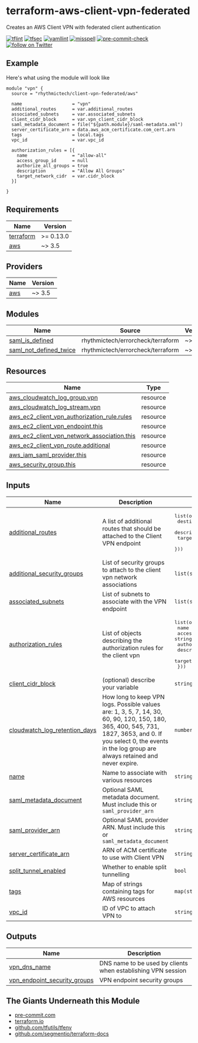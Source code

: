 # terraform-aws-client-vpn-federated
Creates an AWS Client VPN with federated client authentication

[![tflint](https://github.com/rhythmictech/terraform-aws-client-vpn-federated/workflows/tflint/badge.svg?branch=master&event=push)](https://github.com/rhythmictech/terraform-aws-client-vpn-federated/actions?query=workflow%3Atflint+event%3Apush+branch%3Amaster)
[![tfsec](https://github.com/rhythmictech/terraform-aws-client-vpn-federated/workflows/tfsec/badge.svg?branch=master&event=push)](https://github.com/rhythmictech/terraform-aws-client-vpn-federated/actions?query=workflow%3Atfsec+event%3Apush+branch%3Amaster)
[![yamllint](https://github.com/rhythmictech/terraform-aws-client-vpn-federated/workflows/yamllint/badge.svg?branch=master&event=push)](https://github.com/rhythmictech/terraform-aws-client-vpn-federated/actions?query=workflow%3Ayamllint+event%3Apush+branch%3Amaster)
[![misspell](https://github.com/rhythmictech/terraform-aws-client-vpn-federated/workflows/misspell/badge.svg?branch=master&event=push)](https://github.com/rhythmictech/terraform-aws-client-vpn-federated/actions?query=workflow%3Amisspell+event%3Apush+branch%3Amaster)
[![pre-commit-check](https://github.com/rhythmictech/terraform-aws-client-vpn-federated/workflows/pre-commit-check/badge.svg?branch=master&event=push)](https://github.com/rhythmictech/terraform-aws-client-vpn-federated/actions?query=workflow%3Apre-commit-check+event%3Apush+branch%3Amaster)
<a href="https://twitter.com/intent/follow?screen_name=RhythmicTech"><img src="https://img.shields.io/twitter/follow/RhythmicTech?style=social&logo=twitter" alt="follow on Twitter"></a>

## Example

Here's what using the module will look like
```hcl
module "vpn" {
  source = "rhythmictech/client-vpn-federated/aws"

  name                   = "vpn"
  additional_routes      = var.additional_routes
  associated_subnets     = var.associated_subnets
  client_cidr_block      = var.vpn_client_cidr_block
  saml_metadata_document = file("${path.module}/saml-metadata.xml")
  server_certificate_arn = data.aws_acm_certificate.com_cert.arn
  tags                   = local.tags
  vpc_id                 = var.vpc_id

  authorization_rules = [{
    name                 = "allow-all"
    access_group_id      = null
    authorize_all_groups = true
    description          = "Allow All Groups"
    target_network_cidr  = var.cidr_block
  }]

}
```

<!-- BEGINNING OF PRE-COMMIT-TERRAFORM DOCS HOOK -->
## Requirements

| Name | Version |
|------|---------|
| <a name="requirement_terraform"></a> [terraform](#requirement\_terraform) | >= 0.13.0 |
| <a name="requirement_aws"></a> [aws](#requirement\_aws) | ~> 3.5 |

## Providers

| Name | Version |
|------|---------|
| <a name="provider_aws"></a> [aws](#provider\_aws) | ~> 3.5 |

## Modules

| Name | Source | Version |
|------|--------|---------|
| <a name="module_saml_is_defined"></a> [saml\_is\_defined](#module\_saml\_is\_defined) | rhythmictech/errorcheck/terraform | ~> 1.0 |
| <a name="module_saml_not_defined_twice"></a> [saml\_not\_defined\_twice](#module\_saml\_not\_defined\_twice) | rhythmictech/errorcheck/terraform | ~> 1.0 |

## Resources

| Name | Type |
|------|------|
| [aws_cloudwatch_log_group.vpn](https://registry.terraform.io/providers/hashicorp/aws/latest/docs/resources/cloudwatch_log_group) | resource |
| [aws_cloudwatch_log_stream.vpn](https://registry.terraform.io/providers/hashicorp/aws/latest/docs/resources/cloudwatch_log_stream) | resource |
| [aws_ec2_client_vpn_authorization_rule.rules](https://registry.terraform.io/providers/hashicorp/aws/latest/docs/resources/ec2_client_vpn_authorization_rule) | resource |
| [aws_ec2_client_vpn_endpoint.this](https://registry.terraform.io/providers/hashicorp/aws/latest/docs/resources/ec2_client_vpn_endpoint) | resource |
| [aws_ec2_client_vpn_network_association.this](https://registry.terraform.io/providers/hashicorp/aws/latest/docs/resources/ec2_client_vpn_network_association) | resource |
| [aws_ec2_client_vpn_route.additional](https://registry.terraform.io/providers/hashicorp/aws/latest/docs/resources/ec2_client_vpn_route) | resource |
| [aws_iam_saml_provider.this](https://registry.terraform.io/providers/hashicorp/aws/latest/docs/resources/iam_saml_provider) | resource |
| [aws_security_group.this](https://registry.terraform.io/providers/hashicorp/aws/latest/docs/resources/security_group) | resource |

## Inputs

| Name | Description | Type | Default | Required |
|------|-------------|------|---------|:--------:|
| <a name="input_additional_routes"></a> [additional\_routes](#input\_additional\_routes) | A list of additional routes that should be attached to the Client VPN endpoint | <pre>list(object({<br>    destination_cidr_block = string<br>    description            = string<br>    target_vpc_subnet_id   = string<br>  }))</pre> | `[]` | no |
| <a name="input_additional_security_groups"></a> [additional\_security\_groups](#input\_additional\_security\_groups) | List of security groups to attach to the client vpn network associations | `list(string)` | `[]` | no |
| <a name="input_associated_subnets"></a> [associated\_subnets](#input\_associated\_subnets) | List of subnets to associate with the VPN endpoint | `list(string)` | n/a | yes |
| <a name="input_authorization_rules"></a> [authorization\_rules](#input\_authorization\_rules) | List of objects describing the authorization rules for the client vpn | <pre>list(object({<br>    name                 = string<br>    access_group_id      = string<br>    authorize_all_groups = bool<br>    description          = string<br>    target_network_cidr  = string<br>  }))</pre> | n/a | yes |
| <a name="input_client_cidr_block"></a> [client\_cidr\_block](#input\_client\_cidr\_block) | (optional) describe your variable | `string` | n/a | yes |
| <a name="input_cloudwatch_log_retention_days"></a> [cloudwatch\_log\_retention\_days](#input\_cloudwatch\_log\_retention\_days) | How long to keep VPN logs. Possible values are: 1, 3, 5, 7, 14, 30, 60, 90, 120, 150, 180, 365, 400, 545, 731, 1827, 3653, and 0. If you select 0, the events in the log group are always retained and never expire. | `number` | `30` | no |
| <a name="input_name"></a> [name](#input\_name) | Name to associate with various resources | `string` | n/a | yes |
| <a name="input_saml_metadata_document"></a> [saml\_metadata\_document](#input\_saml\_metadata\_document) | Optional SAML metadata document. Must include this or `saml_provider_arn` | `string` | `null` | no |
| <a name="input_saml_provider_arn"></a> [saml\_provider\_arn](#input\_saml\_provider\_arn) | Optional SAML provider ARN. Must include this or `saml_metadata_document` | `string` | `null` | no |
| <a name="input_server_certificate_arn"></a> [server\_certificate\_arn](#input\_server\_certificate\_arn) | ARN of ACM certificate to use with Client VPN | `string` | n/a | yes |
| <a name="input_split_tunnel_enabled"></a> [split\_tunnel\_enabled](#input\_split\_tunnel\_enabled) | Whether to enable split tunnelling | `bool` | `true` | no |
| <a name="input_tags"></a> [tags](#input\_tags) | Map of strings containing tags for AWS resources | `map(string)` | `{}` | no |
| <a name="input_vpc_id"></a> [vpc\_id](#input\_vpc\_id) | ID of VPC to attach VPN to | `string` | n/a | yes |

## Outputs

| Name | Description |
|------|-------------|
| <a name="output_vpn_dns_name"></a> [vpn\_dns\_name](#output\_vpn\_dns\_name) | DNS name to be used by clients when establishing VPN session |
| <a name="output_vpn_endpoint_security_groups"></a> [vpn\_endpoint\_security\_groups](#output\_vpn\_endpoint\_security\_groups) | VPN endpoint security groups |
<!-- END OF PRE-COMMIT-TERRAFORM DOCS HOOK -->

## The Giants Underneath this Module
- [pre-commit.com](pre-commit.com)
- [terraform.io](terraform.io)
- [github.com/tfutils/tfenv](github.com/tfutils/tfenv)
- [github.com/segmentio/terraform-docs](github.com/segmentio/terraform-docs)

